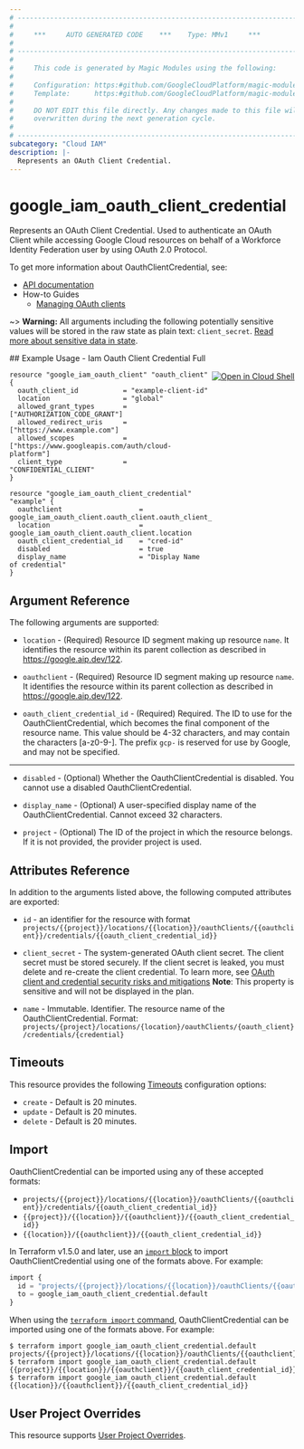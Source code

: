 ```yaml
---
# ----------------------------------------------------------------------------
#
#     ***     AUTO GENERATED CODE    ***    Type: MMv1     ***
#
# ----------------------------------------------------------------------------
#
#     This code is generated by Magic Modules using the following:
#
#     Configuration: https:#github.com/GoogleCloudPlatform/magic-modules/tree/main/mmv1/products/iamworkforcepool/OauthClientCredential.yaml
#     Template:      https:#github.com/GoogleCloudPlatform/magic-modules/tree/main/mmv1/templates/terraform/resource.html.markdown.tmpl
#
#     DO NOT EDIT this file directly. Any changes made to this file will be
#     overwritten during the next generation cycle.
#
# ----------------------------------------------------------------------------
subcategory: "Cloud IAM"
description: |-
  Represents an OAuth Client Credential.
---
```


# google_iam_oauth_client_credential

Represents an OAuth Client Credential. Used to authenticate an OAuth Client
while accessing Google Cloud resources on behalf of a Workforce Identity Federation user
by using OAuth 2.0 Protocol.


To get more information about OauthClientCredential, see:

* [API documentation](https://cloud.google.com/iam/docs/reference/rest/v1/projects.locations.oauthClients.credentials)
* How-to Guides
    * [Managing OAuth clients](https://cloud.google.com/iam/docs/workforce-manage-oauth-app#manage-clients)

~> **Warning:** All arguments including the following potentially sensitive
values will be stored in the raw state as plain text: `client_secret`.
[Read more about sensitive data in state](https://www.terraform.io/language/state/sensitive-data).

<div class = "oics-button" style="float: right; margin: 0 0 -15px">
  <a href="https://console.cloud.google.com/cloudshell/open?cloudshell_git_repo=https%3A%2F%2Fgithub.com%2Fterraform-google-modules%2Fdocs-examples.git&cloudshell_image=gcr.io%2Fcloudshell-images%2Fcloudshell%3Alatest&cloudshell_print=.%2Fmotd&cloudshell_tutorial=.%2Ftutorial.md&cloudshell_working_dir=iam_oauth_client_credential_full&open_in_editor=main.tf" target="_blank">
    <img alt="Open in Cloud Shell" src="//gstatic.com/cloudssh/images/open-btn.svg" style="max-height: 44px; margin: 32px auto; max-width: 100%;">
  </a>
</div>
## Example Usage - Iam Oauth Client Credential Full


```hcl
resource "google_iam_oauth_client" "oauth_client" {
  oauth_client_id           = "example-client-id"
  location                  = "global"
  allowed_grant_types       = ["AUTHORIZATION_CODE_GRANT"]
  allowed_redirect_uris     = ["https://www.example.com"]
  allowed_scopes            = ["https://www.googleapis.com/auth/cloud-platform"]
  client_type               = "CONFIDENTIAL_CLIENT"
}

resource "google_iam_oauth_client_credential" "example" {
  oauthclient                   = google_iam_oauth_client.oauth_client.oauth_client_id
  location                      = google_iam_oauth_client.oauth_client.location
  oauth_client_credential_id    = "cred-id"
  disabled                      = true
  display_name                  = "Display Name of credential"
}
```

## Argument Reference

The following arguments are supported:


* `location` -
  (Required)
  Resource ID segment making up resource `name`. It identifies the resource within its parent collection as described in https://google.aip.dev/122.

* `oauthclient` -
  (Required)
  Resource ID segment making up resource `name`. It identifies the resource within its parent collection as described in https://google.aip.dev/122.

* `oauth_client_credential_id` -
  (Required)
  Required. The ID to use for the OauthClientCredential, which becomes the
  final component of the resource name. This value should be 4-32 characters,
  and may contain the characters [a-z0-9-]. The prefix `gcp-` is
  reserved for use by Google, and may not be specified.


- - -


* `disabled` -
  (Optional)
  Whether the OauthClientCredential is disabled. You cannot use a
  disabled OauthClientCredential.

* `display_name` -
  (Optional)
  A user-specified display name of the OauthClientCredential.
  Cannot exceed 32 characters.

* `project` - (Optional) The ID of the project in which the resource belongs.
    If it is not provided, the provider project is used.


## Attributes Reference

In addition to the arguments listed above, the following computed attributes are exported:

* `id` - an identifier for the resource with format `projects/{{project}}/locations/{{location}}/oauthClients/{{oauthclient}}/credentials/{{oauth_client_credential_id}}`

* `client_secret` -
  The system-generated OAuth client secret.
  The client secret must be stored securely. If the client secret is
  leaked, you must delete and re-create the client credential. To learn
  more, see [OAuth client and credential security risks and
  mitigations](https://cloud.google.com/iam/docs/workforce-oauth-app#security)
  **Note**: This property is sensitive and will not be displayed in the plan.

* `name` -
  Immutable. Identifier. The resource name of the OauthClientCredential.
  Format:
  `projects/{project}/locations/{location}/oauthClients/{oauth_client}/credentials/{credential}`


## Timeouts

This resource provides the following
[Timeouts](https://developer.hashicorp.com/terraform/plugin/sdkv2/resources/retries-and-customizable-timeouts) configuration options:

- `create` - Default is 20 minutes.
- `update` - Default is 20 minutes.
- `delete` - Default is 20 minutes.

## Import


OauthClientCredential can be imported using any of these accepted formats:

* `projects/{{project}}/locations/{{location}}/oauthClients/{{oauthclient}}/credentials/{{oauth_client_credential_id}}`
* `{{project}}/{{location}}/{{oauthclient}}/{{oauth_client_credential_id}}`
* `{{location}}/{{oauthclient}}/{{oauth_client_credential_id}}`


In Terraform v1.5.0 and later, use an [`import` block](https://developer.hashicorp.com/terraform/language/import) to import OauthClientCredential using one of the formats above. For example:

```tf
import {
  id = "projects/{{project}}/locations/{{location}}/oauthClients/{{oauthclient}}/credentials/{{oauth_client_credential_id}}"
  to = google_iam_oauth_client_credential.default
}
```

When using the [`terraform import` command](https://developer.hashicorp.com/terraform/cli/commands/import), OauthClientCredential can be imported using one of the formats above. For example:

```
$ terraform import google_iam_oauth_client_credential.default projects/{{project}}/locations/{{location}}/oauthClients/{{oauthclient}}/credentials/{{oauth_client_credential_id}}
$ terraform import google_iam_oauth_client_credential.default {{project}}/{{location}}/{{oauthclient}}/{{oauth_client_credential_id}}
$ terraform import google_iam_oauth_client_credential.default {{location}}/{{oauthclient}}/{{oauth_client_credential_id}}
```

## User Project Overrides

This resource supports [User Project Overrides](https://registry.terraform.io/providers/hashicorp/google/latest/docs/guides/provider_reference#user_project_override).

